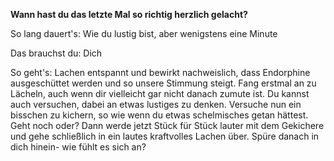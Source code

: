 **Wann hast du das letzte Mal so richtig herzlich gelacht?** 

So lang dauert's: Wie du lustig bist, aber wenigstens eine Minute

Das brauchst du: Dich

So geht's: Lachen entspannt und bewirkt nachweislich, dass Endorphine ausgeschüttet werden und so unsere Stimmung steigt. Fang erstmal an zu Lächeln, auch wenn dir vielleicht gar nicht danach zumute ist. Du kannst auch versuchen, dabei an etwas lustiges zu denken. Versuche nun ein bisschen zu kichern, so wie wenn du etwas schelmisches getan hättest. Geht noch oder? Dann werde jetzt Stück für Stück lauter mit dem Gekichere und gehe schließlich in ein lautes kraftvolles Lachen über. Spüre danach in dich hinein- wie fühlt es sich an? 
